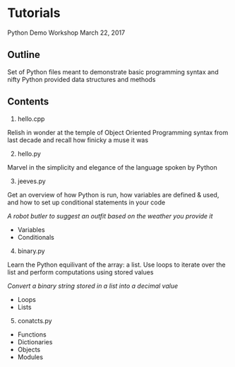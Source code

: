 # Tutorials
Python Demo Workshop March 22, 2017

## Outline
Set of Python files meant to demonstrate basic programming syntax and nifty Python provided data structures and methods

## Contents

1) hello.cpp

Relish in wonder at the temple of Object Oriented Programming syntax from last decade and recall how finicky a muse it was

2) hello.py

Marvel in the simplicity and elegance of the language spoken by Python

3) jeeves.py 

Get an overview of how Python is run, how variables are defined & used, and how to set up conditional statements in your code

*A robot butler to suggest an outfit based on the weather you provide it*

- Variables
- Conditionals

4) binary.py

Learn the Python equilivant of the array: a list. Use loops to iterate over the list and perform computations using stored values

  *Convert a binary string stored in a list into a decimal value*

- Loops
- Lists

5) conatcts.py

- Functions
- Dictionaries
- Objects
- Modules
